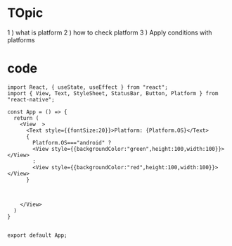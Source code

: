 # TOpic

1 ) what is platform
2 ) how to check platform
3 ) Apply conditions with platforms


# code 


    import React, { useState, useEffect } from "react";
    import { View, Text, StyleSheet, StatusBar, Button, Platform } from "react-native";

    const App = () => {
      return (
        <View  >
          <Text style={{fontSize:20}}>Platform: {Platform.OS}</Text>
          {
            Platform.OS==="android" ?
            <View style={{backgroundColor:"green",height:100,width:100}}></View>
            :
            <View style={{backgroundColor:"red",height:100,width:100}}></View>
          }



        </View>
      )
    }


    export default App;
